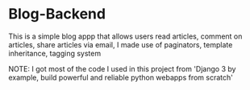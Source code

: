 # Blog-Backend
This is a simple blog appp that allows users read articles, comment on articles, share articles via email, 
I made use of paginators, template inheritance, tagging system


NOTE: 
I got most of the code I used in this project from 'Django 3 by example, build powerful and reliable python webapps from scratch'
